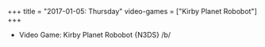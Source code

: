 +++
title = "2017-01-05: Thursday"
video-games = ["Kirby Planet Robobot"]
+++


* Video Game: Kirby Planet Robobot {N3DS} /b/
